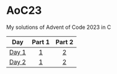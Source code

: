 # AoC23
My solutions of Advent of Code 2023 in C

Day | Part 1 | Part 2
:---: | :---: | :---:
[Day 1](https://adventofcode.com/2023/day/1) | [1](https://github.com/neves26/AoC23/blob/main/day1p1.c) | [2](https://github.com/neves26/AoC23/blob/main/day1p2.c)
[Day 2](https://adventofcode.com/2023/day/2) | [1](https://github.com/neves26/AoC23/blob/main/day2p1.c) | [2](https://github.com/neves26/AoC23/blob/main/day2p2.c)
